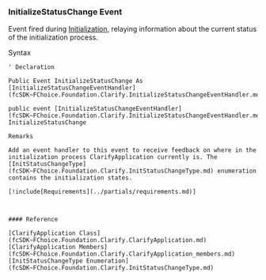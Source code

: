 ﻿### InitializeStatusChange Event

Event fired during [Initialization](fcSDK~FChoice.Foundation.Clarify.ClarifyApplication~Initialize.md), relaying information about the current status of the initialization process.

Syntax

```vbnet
' Declaration

Public Event InitializeStatusChange As [InitializeStatusChangeEventHandler](fcSDK~FChoice.Foundation.Clarify.InitializeStatusChangeEventHandler.md)

public event [InitializeStatusChangeEventHandler](fcSDK~FChoice.Foundation.Clarify.InitializeStatusChangeEventHandler.md) InitializeStatusChange

Remarks

Add an event handler to this event to receive feedback on where in the initialization process ClarifyApplication currently is. The [InitStatusChangeType](fcSDK~FChoice.Foundation.Clarify.InitStatusChangeType.md) enumeration contains the initialization states.

[!include[Requirements](../partials/requirements.md)]



#### Reference

[ClarifyApplication Class](fcSDK~FChoice.Foundation.Clarify.ClarifyApplication.md)  
[ClarifyApplication Members](fcSDK~FChoice.Foundation.Clarify.ClarifyApplication_members.md)  
[InitStatusChangeType Enumeration](fcSDK~FChoice.Foundation.Clarify.InitStatusChangeType.md)